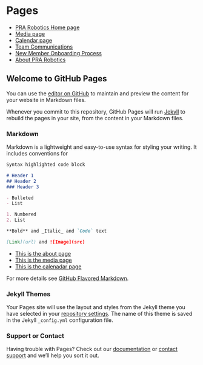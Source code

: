 # Pages
* [PRA Robotics Home page](/)
* [Media page](/Media)
* [Calendar page](/Calendar)
* [Team Communications](/communications)
* [New Member Onboarding Process](/onboarding)
* [About PRA Robotics](/about)
## Welcome to GitHub Pages
You can use the [editor on GitHub](https://github.com/PRA-Robotics/PRA-Robotics.github.io/edit/master/README.md) to maintain and preview the content for your website in Markdown files.

Whenever you commit to this repository, GitHub Pages will run [Jekyll](https://jekyllrb.com/) to rebuild the pages in your site, from the content in your Markdown files.

### Markdown

Markdown is a lightweight and easy-to-use syntax for styling your writing. It includes conventions for

```markdown
Syntax highlighted code block

# Header 1
## Header 2
### Header 3

- Bulleted
- List

1. Numbered
2. List

**Bold** and _Italic_ and `Code` text

[Link](url) and ![Image](src)
```
* [This is the about page](/about)
* [This is the media page](/Media)
* [This is the calenadar page](/Calendar)

For more details see [GitHub Flavored Markdown](https://guides.github.com/features/mastering-markdown/).

### Jekyll Themes

Your Pages site will use the layout and styles from the Jekyll theme you have selected in your [repository settings](https://github.com/PRA-Robotics/PRA-Robotics.github.io/settings). The name of this theme is saved in the Jekyll `_config.yml` configuration file.

### Support or Contact

Having trouble with Pages? Check out our [documentation](https://help.github.com/categories/github-pages-basics/) or [contact support](https://github.com/contact) and we’ll help you sort it out.
